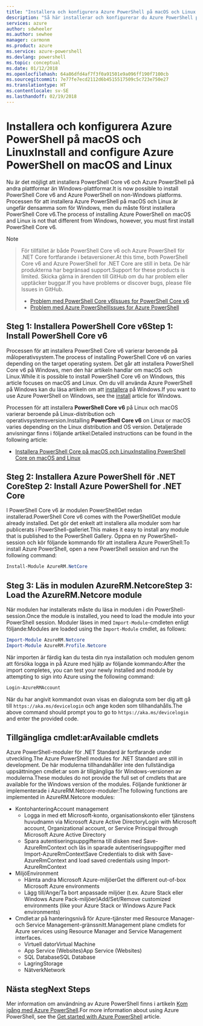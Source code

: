 ```yaml
---
title: "Installera och konfigurera Azure PowerShell på macOS och Linux | Microsoft Docs"
description: "Så här installerar och konfigurerar du Azure PowerShell på macOS och Linux för första gången."
services: azure
author: sdwheeler
ms.author: sewhee
manager: carmonm
ms.product: azure
ms.service: azure-powershell
ms.devlang: powershell
ms.topic: conceptual
ms.date: 01/12/2018
ms.openlocfilehash: 64a86dfd4af7f3f0a91501e9a096ff190f7100cb
ms.sourcegitcommit: 7e77fe7ecd2112d6b4515517509c5c723e750e27
ms.translationtype: HT
ms.contentlocale: sv-SE
ms.lasthandoff: 02/19/2018
---
```

# <a name="install-and-configure-azure-powershell-on-macos-and-linux"></a><span data-ttu-id="ee01f-103">Installera och konfigurera Azure PowerShell på macOS och Linux</span><span class="sxs-lookup"><span data-stu-id="ee01f-103">Install and configure Azure PowerShell on macOS and Linux</span></span>

<span data-ttu-id="ee01f-104">Nu är det möjligt att installera PowerShell Core v6 och Azure PowerShell på andra plattformar än Windows-plattformar.</span><span class="sxs-lookup"><span data-stu-id="ee01f-104">It is now possible to install PowerShell Core v6 and Azure PowerShell on non-Windows platforms.</span></span>
<span data-ttu-id="ee01f-105">Processen för att installera Azure PowerShell på macOS och Linux är ungefär densamma som för Windows, men du måste först installera PowerShell Core v6.</span><span class="sxs-lookup"><span data-stu-id="ee01f-105">The process of installing Azure PowerShell on macOS and Linux is not that different from Windows, however, you must first install PowerShell Core v6.</span></span>

> [!NOTE]

> <span data-ttu-id="ee01f-106">För tillfället är både PowerShell Core v6 och Azure PowerShell för .NET Core fortfarande i betaversioner.</span><span class="sxs-lookup"><span data-stu-id="ee01f-106">At this time, both PowerShell Core v6 and Azure PowerShell for .NET Core are still in beta.</span></span>
> <span data-ttu-id="ee01f-107">De här produkterna har begränsad support.</span><span class="sxs-lookup"><span data-stu-id="ee01f-107">Support for these products is limited.</span></span> <span data-ttu-id="ee01f-108">Skicka gärna in ärenden till GitHub om du har problem eller upptäcker buggar.</span><span class="sxs-lookup"><span data-stu-id="ee01f-108">If you have problems or discover bugs, please file Issues in GitHub.</span></span>
>
> * [<span data-ttu-id="ee01f-109">Problem med PowerShell Core v6</span><span class="sxs-lookup"><span data-stu-id="ee01f-109">Issues for PowerShell Core v6</span></span>](https://github.com/PowerShell/PowerShell/issues)
> * [<span data-ttu-id="ee01f-110">Problem med Azure PowerShell</span><span class="sxs-lookup"><span data-stu-id="ee01f-110">Issues for Azure PowerShell</span></span>](https://github.com/azure/azure-docs-powershell/issues)

## <a name="step-1-install-powershell-core-v6"></a><span data-ttu-id="ee01f-111">Steg 1: Installera PowerShell Core v6</span><span class="sxs-lookup"><span data-stu-id="ee01f-111">Step 1: Install PowerShell Core v6</span></span>

<span data-ttu-id="ee01f-112">Processen för att installera PowerShell Core v6 varierar beroende på måloperativsystem.</span><span class="sxs-lookup"><span data-stu-id="ee01f-112">The process of installing PowerShell Core v6 on varies depending on the target operating system.</span></span>
<span data-ttu-id="ee01f-113">Det går att installera PowerShell Core v6 på Windows, men den här artikeln handlar om macOS och Linux.</span><span class="sxs-lookup"><span data-stu-id="ee01f-113">While it is possible to install PowerShell Core v6 on Windows, this article focuses on macOS and Linux.</span></span> <span data-ttu-id="ee01f-114">Om du vill använda Azure PowerShell på Windows kan du läsa artikeln om att [installera](./install-azurerm-ps.md) på Windows.</span><span class="sxs-lookup"><span data-stu-id="ee01f-114">If you want to use Azure PowerShell on Windows, see the [install](./install-azurerm-ps.md) article for Windows.</span></span>

<span data-ttu-id="ee01f-115">Processen för att installera **PowerShell Core v6** på Linux och macOS varierar beroende på Linux-distribution och operativsystemsversion.</span><span class="sxs-lookup"><span data-stu-id="ee01f-115">Installing **PowerShell Core v6** on Linux or macOS varies depending on the Linux distribution and OS version.</span></span>
<span data-ttu-id="ee01f-116">Detaljerade anvisningar finns i följande artikel:</span><span class="sxs-lookup"><span data-stu-id="ee01f-116">Detailed instructions can be found in the following article:</span></span>

- [<span data-ttu-id="ee01f-117">Installera PowerShell Core på macOS och Linux</span><span class="sxs-lookup"><span data-stu-id="ee01f-117">Installing PowerShell Core on macOS and Linux</span></span>](/powershell/scripting/setup/installing-powershell-core-on-macos-and-linux)

## <a name="step-2-install-azure-powershell-for-net-core"></a><span data-ttu-id="ee01f-118">Steg 2: Installera Azure PowerShell för .NET Core</span><span class="sxs-lookup"><span data-stu-id="ee01f-118">Step 2: Install Azure PowerShell for .NET Core</span></span>

<span data-ttu-id="ee01f-119">I PowerShell Core v6 är modulen PowerShellGet redan installerad.</span><span class="sxs-lookup"><span data-stu-id="ee01f-119">PowerShell Core v6 comes with the PowerShellGet module already installed.</span></span> <span data-ttu-id="ee01f-120">Det gör det enkelt att installera alla moduler som har publicerats i PowerShell-galleriet.</span><span class="sxs-lookup"><span data-stu-id="ee01f-120">This makes it easy to install any module that is published to the PowerShell Gallery.</span></span> <span data-ttu-id="ee01f-121">Öppna en ny PowerShell-session och kör följande kommando för att installera Azure PowerShell:</span><span class="sxs-lookup"><span data-stu-id="ee01f-121">To install Azure PowerShell, open a new PowerShell session and run the following command:</span></span>

```powershell
Install-Module AzureRM.NetCore
```

## <a name="step-3-load-the-azurermnetcore-module"></a><span data-ttu-id="ee01f-122">Steg 3: Läs in modulen AzureRM.Netcore</span><span class="sxs-lookup"><span data-stu-id="ee01f-122">Step 3: Load the AzureRM.Netcore module</span></span>

<span data-ttu-id="ee01f-123">När modulen har installerats måste du läsa in modulen i din PowerShell-session.</span><span class="sxs-lookup"><span data-stu-id="ee01f-123">Once the module is installed, you need to load the module into your PowerShell session.</span></span> <span data-ttu-id="ee01f-124">Moduler läses in med `Import-Module`-cmdleten enligt följande:</span><span class="sxs-lookup"><span data-stu-id="ee01f-124">Modules are loaded using the `Import-Module` cmdlet, as follows:</span></span>

```powershell
Import-Module AzureRM.Netcore
Import-Module AzureRM.Profile.Netcore
```

<span data-ttu-id="ee01f-125">När importen är färdig kan du testa din nya installation och modulen genom att försöka logga in på Azure med hjälp av följande kommando:</span><span class="sxs-lookup"><span data-stu-id="ee01f-125">After the import completes, you can test your newly installed and module by attempting to sign into Azure using the following command:</span></span>

```powershell
Login-AzureRMAccount
```

<span data-ttu-id="ee01f-126">När du har angivit kommandot ovan visas en dialogruta som ber dig att gå till `https://aka.ms/devicelogin` och ange koden som tillhandahålls.</span><span class="sxs-lookup"><span data-stu-id="ee01f-126">The above command should prompt you to go to `https://aka.ms/devicelogin` and enter the provided code.</span></span>

## <a name="available-cmdlets"></a><span data-ttu-id="ee01f-127">Tillgängliga cmdlet:ar</span><span class="sxs-lookup"><span data-stu-id="ee01f-127">Available cmdlets</span></span>

<span data-ttu-id="ee01f-128">Azure PowerShell-moduler för .NET Standard är fortfarande under utveckling.</span><span class="sxs-lookup"><span data-stu-id="ee01f-128">The Azure PowerShell modules for .NET Standard are still in development.</span></span> <span data-ttu-id="ee01f-129">De här modulerna tillhandahåller inte den fullständiga uppsättningen cmdlet:ar som är tillgängliga för Windows-versionen av modulerna.</span><span class="sxs-lookup"><span data-stu-id="ee01f-129">These modules do not provide the full set of cmdlets that are available for the Windows version of the modules.</span></span> <span data-ttu-id="ee01f-130">Följande funktioner är implementerade i AzureRM.Netcore-moduler:</span><span class="sxs-lookup"><span data-stu-id="ee01f-130">The following functions are implemented in AzureRM.Netcore modules:</span></span>

* <span data-ttu-id="ee01f-131">Kontohantering</span><span class="sxs-lookup"><span data-stu-id="ee01f-131">Account management</span></span>
  - <span data-ttu-id="ee01f-132">Logga in med ett Microsoft-konto, organisationskonto eller tjänstens huvudnamn via Microsoft Azure Active Directory</span><span class="sxs-lookup"><span data-stu-id="ee01f-132">Login with Microsoft account, Organizational account, or Service Principal through Microsoft Azure Active Directory</span></span>
  - <span data-ttu-id="ee01f-133">Spara autentiseringsuppgifterna till disken med Save-AzureRmContext och läs in sparade autentiseringsuppgifter med Import-AzureRmContext</span><span class="sxs-lookup"><span data-stu-id="ee01f-133">Save Credentials to disk with Save-AzureRmContext and load saved credentials using Import-AzureRmContext</span></span>
* <span data-ttu-id="ee01f-134">Miljö</span><span class="sxs-lookup"><span data-stu-id="ee01f-134">Environment</span></span>
  - <span data-ttu-id="ee01f-135">Hämta andra Microsoft Azure-miljöer</span><span class="sxs-lookup"><span data-stu-id="ee01f-135">Get the different out-of-box Microsoft Azure environments</span></span>
  - <span data-ttu-id="ee01f-136">Lägg till/Ange/Ta bort anpassade miljöer (t.ex. Azure Stack eller Windows Azure Pack-miljöer)</span><span class="sxs-lookup"><span data-stu-id="ee01f-136">Add/Set/Remove customized environments (like your Azure Stack or Windows Azure Pack environments)</span></span>
* <span data-ttu-id="ee01f-137">Cmdlet:ar på hanteringsnivå för Azure-tjänster med Resource Manager- och Service Management-gränssnitt.</span><span class="sxs-lookup"><span data-stu-id="ee01f-137">Management plane cmdlets for Azure services using Resource Manager and Service Management interfaces.</span></span>
  - <span data-ttu-id="ee01f-138">Virtuell dator</span><span class="sxs-lookup"><span data-stu-id="ee01f-138">Virtual Machine</span></span>
  - <span data-ttu-id="ee01f-139">App Service (Websites)</span><span class="sxs-lookup"><span data-stu-id="ee01f-139">App Service (Websites)</span></span>
  - <span data-ttu-id="ee01f-140">SQL Database</span><span class="sxs-lookup"><span data-stu-id="ee01f-140">SQL Database</span></span>
  - <span data-ttu-id="ee01f-141">Lagring</span><span class="sxs-lookup"><span data-stu-id="ee01f-141">Storage</span></span>
  - <span data-ttu-id="ee01f-142">Nätverk</span><span class="sxs-lookup"><span data-stu-id="ee01f-142">Network</span></span>

## <a name="next-steps"></a><span data-ttu-id="ee01f-143">Nästa steg</span><span class="sxs-lookup"><span data-stu-id="ee01f-143">Next Steps</span></span>

<span data-ttu-id="ee01f-144">Mer information om användning av Azure PowerShell finns i artikeln [Kom igång med Azure PowerShell](get-started-azureps.md).</span><span class="sxs-lookup"><span data-stu-id="ee01f-144">For more information about using Azure PowerShell, see the [Get started with Azure PowerShell](get-started-azureps.md) article.</span></span>
